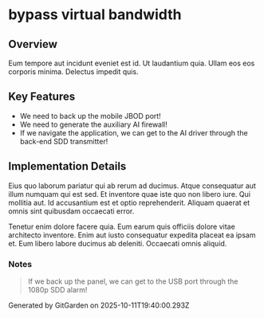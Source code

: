 # bypass virtual bandwidth

## Overview
Eum tempore aut incidunt eveniet est id. Ut laudantium quia. Ullam eos eos corporis minima. Delectus impedit quis.

## Key Features
- We need to back up the mobile JBOD port!
- We need to generate the auxiliary AI firewall!
- If we navigate the application, we can get to the AI driver through the back-end SDD transmitter!

## Implementation Details
Eius quo laborum pariatur qui ab rerum ad ducimus. Atque consequatur aut illum numquam qui est sed. Et inventore quae iste quo non libero iure. Qui mollitia aut. Id accusantium est et optio reprehenderit. Aliquam quaerat et omnis sint quibusdam occaecati error.
 Tenetur enim dolore facere quia. Eum earum quis officiis dolore vitae architecto inventore. Enim aut iusto consequatur expedita placeat ea ipsam et. Eum libero labore ducimus ab deleniti. Occaecati omnis aliquid.

### Notes
> If we back up the panel, we can get to the USB port through the 1080p SDD alarm!

Generated by GitGarden on 2025-10-11T19:40:00.293Z
